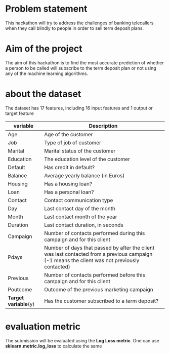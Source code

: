 
# Problem statement             
This hackathon will try to address the challenges of banking telecallers when they call blindly to people in order to sell term deposit plans.

# Aim of the project   
The aim of this hackathon is to find the most accurate prediction of whether a person to be called will subscribe to the term deposit plan or not using any of the machine learning algorithms.

# about the dataset           
The dataset has 17 features, including 16 input features and 1 output or target feature

variable | Description|      
------------| -------------|
Age| Age of the customer
Job| Type of job of customer
Marital| Marital status of the customer
Education| The education level of the customer
Default| Has credit in default?
Balance| Average yearly balance (in Euros)
Housing| Has a housing loan?
Loan| Has a personal loan?
Contact| Contact communication type
Day| Last contact day of the month
Month| Last contact month of the year
Duration| Last contact duration, in seconds
Campaign| Number of contacts performed during this campaign and for this client
Pdays| Number of days that passed by after the client was last contacted from a previous campaign (-1 means the client was not previously contacted)
Previous| Number of contacts performed before this campaign and for this client|
Poutcome| Outcome of the previous marketing campaign|
**Target variable**(y)| Has the customer subscribed to a term deposit?|

# evaluation metric           
The submission will be evaluated using the **Log Loss metric**. One can use **sklearn.metric.log_loss** to calculate the same
